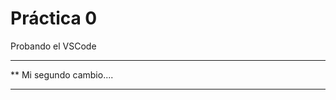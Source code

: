  # Práctica 0

Probando el VSCode

***********************
**  Mi segundo cambio....
*************************